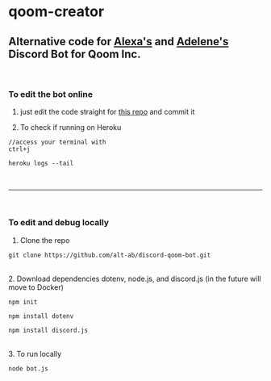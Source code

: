 # qoom-creator
## Alternative code for [Alexa's](https://github.com/alt-ab) and [Adelene's](https://github.com/jenybear) Discord Bot for Qoom Inc.
<br>

### To edit the bot online 

1. just edit the code straight for [this repo](https://github.com/alt-ab/discord-qoom-bot) and commit it

2. To check if running on Heroku

```
//access your terminal with 
ctrl+j

heroku logs --tail
```

<br>

---

<br>

### To edit and debug locally

1. Clone the repo
```
git clone https://github.com/alt-ab/discord-qoom-bot.git
```

<br>
2. Download dependencies dotenv, node.js, and discord.js (in the future will move to Docker)

```
npm init

npm install dotenv

npm install discord.js

```

<br>
3. To run locally 

```
node bot.js
```

